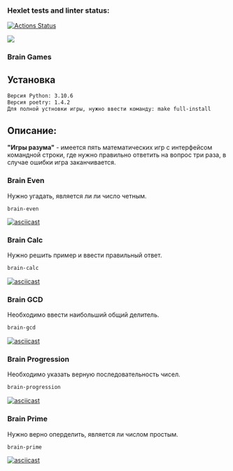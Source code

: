 ### Hexlet tests and linter status:
[![Actions Status](https://github.com/goryay/python-project-lvl1/workflows/hexlet-check/badge.svg)](https://github.com/goryay/python-project-lvl1/actions)

<a href="https://codeclimate.com/github/goryay/python-project-lvl1/maintainability"><img src="https://api.codeclimate.com/v1/badges/614a3f8511bdb84b3258/maintainability" /></a>

### Brain Games
## Установка

```bash
Версия Python: 3.10.6
Версия poetry: 1.4.2
Для полной устновки игры, нужно ввести команду: make full-install
```

## Описание:

**"Игры разума"** - имеется пять математических игр с интерфейсом командной строки, где нужно правильно ответить на вопрос три раза, в случае ошибки игра заканчивается.

### Brain Even

Нужно угадать, является ли ли число четным.
```brash
brain-even
```
[![asciicast](https://asciinema.org/a/PjtnMDM6sY4lbl9KyYC2lp4Yt.svg)](https://asciinema.org/a/PjtnMDM6sY4lbl9KyYC2lp4Yt)

### Brain Calc

Нужно решить пример и ввести правильный ответ.
```bash
brain-calc
```
[![asciicast](https://asciinema.org/a/d94nS7KOm01CMLzX2PqQTd0vq.svg)](https://asciinema.org/a/d94nS7KOm01CMLzX2PqQTd0vq)

### Brain GCD

Необходимо ввести наибольший общий делитель.
```bash
brain-gcd
```
[![asciicast](https://asciinema.org/a/VhgfEa3y91Y4oKQxiqNOb0Sdk.svg)](https://asciinema.org/a/VhgfEa3y91Y4oKQxiqNOb0Sdk)

### Brain Progression

Необходимо указать верную последовательность чисел.
```bash
brain-progression
```
[![asciicast](https://asciinema.org/a/w9vHSZORKDmQjL0ntg1x5LqPa.svg)](https://asciinema.org/a/w9vHSZORKDmQjL0ntg1x5LqPa)

### Brain Prime

Нужно верно оперделить, является ли числом простым.
```bash
brain-prime
```
[![asciicast](https://asciinema.org/a/JFwsJh0gPjGZs8SU8oaLQHL1h.svg)](https://asciinema.org/a/JFwsJh0gPjGZs8SU8oaLQHL1h)
